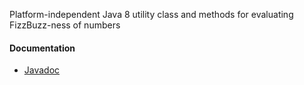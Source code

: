 
Platform-independent Java 8 utility class and methods for evaluating 
FizzBuzz-ness of numbers

#### Documentation   

* [Javadoc](docs/api/)